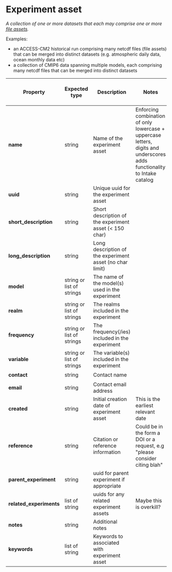 # Experiment asset

*A collection of one or more datasets that each may comprise one or more [file assets](https://github.com/ACCESS-NRI/schema/blob/main/file_asset.md).*

Examples: 
- an ACCESS-CM2 historical run comprising many netcdf files (file assets) that can be merged into distinct datasets (e.g. atmospheric daily data, ocean monthly data etc)
- a collection of CMIP6 data spanning multiple models, each comprising many netcdf files that can be merged into distinct datasets

| Property | Expected type | Description | Notes | In `metadata.yaml` (double for enforced) | Column in metacatalog |
| --- | --- | --- | --- | --- | --- |
| **name** | string | Name of the experiment asset  | Enforcing combination of only lowercase + uppercase letters, digits and underscores adds functionality to Intake catalog | :heavy_check_mark: :heavy_check_mark: | :heavy_check_mark: |
| **uuid** | string | Unique uuid for the experiment asset  |  | :heavy_check_mark: :heavy_check_mark: |  |
| **short_description** | string | Short description of the experiment asset (< 150 char)  |  | :heavy_check_mark: :heavy_check_mark: | :heavy_check_mark: ("description") |
| **long_description** | string | Long description of the experiment asset (no char limit) |  | :heavy_check_mark: :heavy_check_mark: |  |
| **model** | string or list of strings | The name of the model(s) used in the experiment |  | :heavy_check_mark: | :heavy_check_mark: |
| **realm** | string or list of strings | The realms included in the experiment |  |  | :heavy_check_mark: |
| **frequency** | string or list of strings | The frequency(/ies) included in the experiment |  |  | :heavy_check_mark: |
| **variable** | string or list of strings | The variable(s) included in the experiment |  |  | :heavy_check_mark: |
| **contact** | string | Contact name |  | :heavy_check_mark: |  |
| **email** | string | Contact email address |  | :heavy_check_mark: |  |
| **created** | string | Initial creation date of experiment asset | This is the earliest relevant date | :heavy_check_mark: |  |
| **reference** | string | Citation or reference information | Could be in the form a DOI or a request, e.g "please consider citing blah" | :heavy_check_mark: |  |
| **parent_experiment** | string | uuid for parent experiment if appropriate |  | :heavy_check_mark: |  |
| **related_experiments** | list of string | uuids for any related experiment assets | Maybe this is overkill? | :heavy_check_mark: |  |
| **notes** | string | Additional notes |  | :heavy_check_mark: |  |
| **keywords** | list of string | Keywords to associated with experiment asset |  | :heavy_check_mark: |  |
